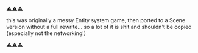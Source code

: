 ⚠️⚠️⚠️

this was originally a messy Entity system game, then ported to a Scene version without a full rewrite... so a lot of it is shit and shouldn't be copied (especially not the networking!)

⚠️⚠️⚠️
